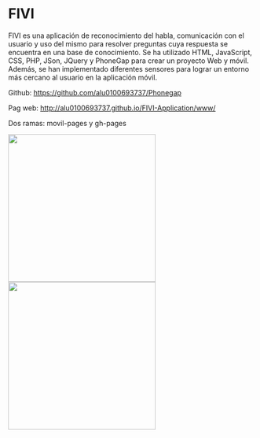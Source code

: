 # FIVI
FIVI es una aplicación de reconocimiento del habla, comunicación con el usuario y uso del mismo para resolver preguntas cuya respuesta se encuentra en una base de conocimiento.
Se ha utilizado HTML, JavaScript, CSS, PHP, JSon, JQuery y PhoneGap para crear un proyecto Web y móvil. Además, se han implementado diferentes sensores para lograr un entorno más cercano al usuario en la aplicación móvil.

Github: https://github.com/alu0100693737/Phonegap

Pag web: http://alu0100693737.github.io/FIVI-Application/www/

Dos ramas: movil-pages y gh-pages 

<img src="https://github.com/alu0100693737/Phonegap/blob/movil-pages/www/images/example.jpg" width="300">
<img src="https://github.com/alu0100693737/Phonegap/blob/movil-pages/www/images/example1.jpg" width="300">
